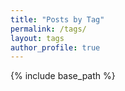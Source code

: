 ```yaml
---
title: "Posts by Tag"
permalink: /tags/
layout: tags
author_profile: true
---
```


{% include base_path %}
